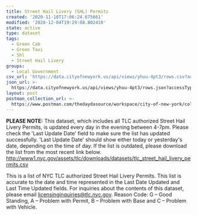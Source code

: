 ```yaml
---
title: Street Hail Livery (SHL) Permits
created: '2020-11-10T17:06:24.675661'
modified: '2020-12-04T19:29:08.802410'
state: active
type: dataset
tags:
  - Green Cab
  - Green Taxi
  - Shl
  - Street Hail Livery
groups:
  - Local Government
csv_url: 'https://data.cityofnewyork.us/api/views/yhuu-4pt3/rows.csv?accessType=DOWNLOAD'
json_url: >-
  https://data.cityofnewyork.us/api/views/yhuu-4pt3/rows.json?accessType=DOWNLOAD
layout: post
postman_collection_url: >-
  https://www.postman.com/thedaydasource/workspace/city-of-new-york/collection/15909983-0c89ed2f-e798-4e59-9249-8ccb3106ebcd
---
```

<b>PLEASE NOTE:</b> This dataset, which includes all TLC authorized Street Hail Livery Permits, is updated every day in the evening between 4-7pm. Please check the 'Last Update Date' field to make sure the list has updated successfully. 'Last Update Date'  should show either today or yesterday's date, depending on the time of day. If the list is outdated, please download the list from the most recent link below. 
http://www1.nyc.gov/assets/tlc/downloads/datasets/tlc_street_hail_livery_permits.csv

This is a list of NYC TLC authorized Street Hail Livery Permits. This list is accurate to the date and time represented in the Last Date Updated and Last Time Updated fields. For inquiries about the contents of this dataset, please email licensinginquiries@tlc.nyc.gov.  Reason Code: G – Good Standing, A – Problem with Permit, B – Problem with Base and C – Problem with Vehicle.
